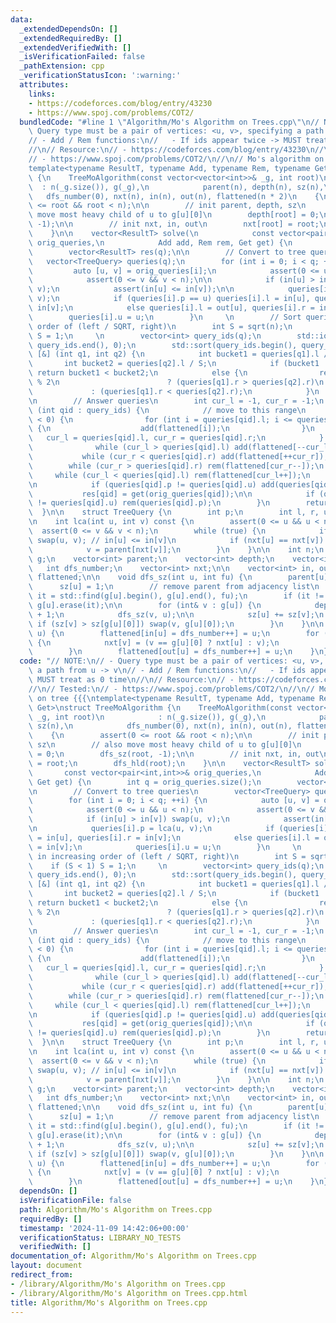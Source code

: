 ```yaml
---
data:
  _extendedDependsOn: []
  _extendedRequiredBy: []
  _extendedVerifiedWith: []
  _isVerificationFailed: false
  _pathExtension: cpp
  _verificationStatusIcon: ':warning:'
  attributes:
    links:
    - https://codeforces.com/blog/entry/43230
    - https://www.spoj.com/problems/COT2/
  bundledCode: "#line 1 \"Algorithm/Mo's Algorithm on Trees.cpp\"\n// NOTE:\n// -\
    \ Query type must be a pair of vertices: <u, v>, specifying a path from u -> v\n\
    // - Add / Rem functions:\n//   - If ids appear twice -> MUST treat as 0 time\n\
    //\n// Resource:\n// - https://codeforces.com/blog/entry/43230\n//\n// Tested:\n\
    // - https://www.spoj.com/problems/COT2/\n//\n// Mo's algorithm on tree {{{\n\
    template<typename ResultT, typename Add, typename Rem, typename Get>\nstruct TreeMoAlgorithm\
    \ {\n    TreeMoAlgorithm(const vector<vector<int>>& _g, int root)\n          \
    \  : n(_g.size()), g(_g),\n            parent(n), depth(n), sz(n),\n         \
    \   dfs_number(0), nxt(n), in(n), out(n), flattened(n * 2)\n    {\n        assert(0\
    \ <= root && root < n);\n\n        // init parent, depth, sz\n        // also\
    \ move most heavy child of u to g[u][0]\n        depth[root] = 0;\n        dfs_sz(root,\
    \ -1);\n\n        // init nxt, in, out\n        nxt[root] = root;\n        dfs_hld(root);\n\
    \    }\n\n    vector<ResultT> solve(\n            const vector<pair<int,int>>&\
    \ orig_queries,\n            Add add, Rem rem, Get get) {\n        int q = orig_queries.size();\n\
    \        vector<ResultT> res(q);\n\n        // Convert to tree queries\n     \
    \   vector<TreeQuery> queries(q);\n        for (int i = 0; i < q; ++i) {\n   \
    \         auto [u, v] = orig_queries[i];\n            assert(0 <= u && u < n);\n\
    \            assert(0 <= v && v < n);\n\n            if (in[u] > in[v]) swap(u,\
    \ v);\n            assert(in[u] <= in[v]);\n\n            queries[i].p = lca(u,\
    \ v);\n            if (queries[i].p == u) queries[i].l = in[u], queries[i].r =\
    \ in[v];\n            else queries[i].l = out[u], queries[i].r = in[v];\n    \
    \        queries[i].u = u;\n        }\n     \n        // Sort queries in increasing\
    \ order of (left / SQRT, right)\n        int S = sqrt(n);\n        if (S < 1)\
    \ S = 1;\n     \n        vector<int> query_ids(q);\n        std::iota(query_ids.begin(),\
    \ query_ids.end(), 0);\n        std::sort(query_ids.begin(), query_ids.end(),\
    \ [&] (int q1, int q2) {\n            int bucket1 = queries[q1].l / S;\n     \
    \       int bucket2 = queries[q2].l / S;\n            if (bucket1 != bucket2)\
    \ return bucket1 < bucket2;\n            else {\n                return bucket1\
    \ % 2\n                        ? (queries[q1].r > queries[q2].r)\n           \
    \             : (queries[q1].r < queries[q2].r);\n            }\n        });\n\
    \n        // Answer queries\n        int cur_l = -1, cur_r = -1;\n        for\
    \ (int qid : query_ids) {\n            // move to this range\n            if (cur_l\
    \ < 0) {\n                for (int i = queries[qid].l; i <= queries[qid].r; ++i)\
    \ {\n                    add(flattened[i]);\n                }\n             \
    \   cur_l = queries[qid].l, cur_r = queries[qid].r;\n            } else {\n  \
    \              while (cur_l > queries[qid].l) add(flattened[--cur_l]);\n     \
    \           while (cur_r < queries[qid].r) add(flattened[++cur_r]);\n        \
    \        while (cur_r > queries[qid].r) rem(flattened[cur_r--]);\n           \
    \     while (cur_l < queries[qid].l) rem(flattened[cur_l++]);\n            }\n\
    \n            if (queries[qid].p != queries[qid].u) add(queries[qid].p);\n\n \
    \           res[qid] = get(orig_queries[qid]);\n\n            if (queries[qid].p\
    \ != queries[qid].u) rem(queries[qid].p);\n        }\n        return res;\n  \
    \  }\n\n    struct TreeQuery {\n        int p;\n        int l, r, u;\n    };\n\
    \n    int lca(int u, int v) const {\n        assert(0 <= u && u < n);\n      \
    \  assert(0 <= v && v < n);\n        while (true) {\n            if (in[u] > in[v])\
    \ swap(u, v); // in[u] <= in[v]\n            if (nxt[u] == nxt[v]) return u;\n\
    \            v = parent[nxt[v]];\n        }\n    }\n\n    int n;\n    vector<vector<int>>\
    \ g;\n    vector<int> parent;\n    vector<int> depth;\n    vector<int> sz;\n \
    \   int dfs_number;\n    vector<int> nxt;\n\n    vector<int> in, out;\n    vector<int>\
    \ flattened;\n\n    void dfs_sz(int u, int fu) {\n        parent[u] = fu;\n  \
    \      sz[u] = 1;\n        // remove parent from adjacency list\n        auto\
    \ it = std::find(g[u].begin(), g[u].end(), fu);\n        if (it != g[u].end())\
    \ g[u].erase(it);\n\n        for (int& v : g[u]) {\n            depth[v] = depth[u]\
    \ + 1;\n            dfs_sz(v, u);\n\n            sz[u] += sz[v];\n           \
    \ if (sz[v] > sz[g[u][0]]) swap(v, g[u][0]);\n        }\n    }\n\n    void dfs_hld(int\
    \ u) {\n        flattened[in[u] = dfs_number++] = u;\n        for (int v : g[u])\
    \ {\n            nxt[v] = (v == g[u][0] ? nxt[u] : v);\n            dfs_hld(v);\n\
    \        }\n        flattened[out[u] = dfs_number++] = u;\n    }\n};\n// }}}\n"
  code: "// NOTE:\n// - Query type must be a pair of vertices: <u, v>, specifying\
    \ a path from u -> v\n// - Add / Rem functions:\n//   - If ids appear twice ->\
    \ MUST treat as 0 time\n//\n// Resource:\n// - https://codeforces.com/blog/entry/43230\n\
    //\n// Tested:\n// - https://www.spoj.com/problems/COT2/\n//\n// Mo's algorithm\
    \ on tree {{{\ntemplate<typename ResultT, typename Add, typename Rem, typename\
    \ Get>\nstruct TreeMoAlgorithm {\n    TreeMoAlgorithm(const vector<vector<int>>&\
    \ _g, int root)\n            : n(_g.size()), g(_g),\n            parent(n), depth(n),\
    \ sz(n),\n            dfs_number(0), nxt(n), in(n), out(n), flattened(n * 2)\n\
    \    {\n        assert(0 <= root && root < n);\n\n        // init parent, depth,\
    \ sz\n        // also move most heavy child of u to g[u][0]\n        depth[root]\
    \ = 0;\n        dfs_sz(root, -1);\n\n        // init nxt, in, out\n        nxt[root]\
    \ = root;\n        dfs_hld(root);\n    }\n\n    vector<ResultT> solve(\n     \
    \       const vector<pair<int,int>>& orig_queries,\n            Add add, Rem rem,\
    \ Get get) {\n        int q = orig_queries.size();\n        vector<ResultT> res(q);\n\
    \n        // Convert to tree queries\n        vector<TreeQuery> queries(q);\n\
    \        for (int i = 0; i < q; ++i) {\n            auto [u, v] = orig_queries[i];\n\
    \            assert(0 <= u && u < n);\n            assert(0 <= v && v < n);\n\n\
    \            if (in[u] > in[v]) swap(u, v);\n            assert(in[u] <= in[v]);\n\
    \n            queries[i].p = lca(u, v);\n            if (queries[i].p == u) queries[i].l\
    \ = in[u], queries[i].r = in[v];\n            else queries[i].l = out[u], queries[i].r\
    \ = in[v];\n            queries[i].u = u;\n        }\n     \n        // Sort queries\
    \ in increasing order of (left / SQRT, right)\n        int S = sqrt(n);\n    \
    \    if (S < 1) S = 1;\n     \n        vector<int> query_ids(q);\n        std::iota(query_ids.begin(),\
    \ query_ids.end(), 0);\n        std::sort(query_ids.begin(), query_ids.end(),\
    \ [&] (int q1, int q2) {\n            int bucket1 = queries[q1].l / S;\n     \
    \       int bucket2 = queries[q2].l / S;\n            if (bucket1 != bucket2)\
    \ return bucket1 < bucket2;\n            else {\n                return bucket1\
    \ % 2\n                        ? (queries[q1].r > queries[q2].r)\n           \
    \             : (queries[q1].r < queries[q2].r);\n            }\n        });\n\
    \n        // Answer queries\n        int cur_l = -1, cur_r = -1;\n        for\
    \ (int qid : query_ids) {\n            // move to this range\n            if (cur_l\
    \ < 0) {\n                for (int i = queries[qid].l; i <= queries[qid].r; ++i)\
    \ {\n                    add(flattened[i]);\n                }\n             \
    \   cur_l = queries[qid].l, cur_r = queries[qid].r;\n            } else {\n  \
    \              while (cur_l > queries[qid].l) add(flattened[--cur_l]);\n     \
    \           while (cur_r < queries[qid].r) add(flattened[++cur_r]);\n        \
    \        while (cur_r > queries[qid].r) rem(flattened[cur_r--]);\n           \
    \     while (cur_l < queries[qid].l) rem(flattened[cur_l++]);\n            }\n\
    \n            if (queries[qid].p != queries[qid].u) add(queries[qid].p);\n\n \
    \           res[qid] = get(orig_queries[qid]);\n\n            if (queries[qid].p\
    \ != queries[qid].u) rem(queries[qid].p);\n        }\n        return res;\n  \
    \  }\n\n    struct TreeQuery {\n        int p;\n        int l, r, u;\n    };\n\
    \n    int lca(int u, int v) const {\n        assert(0 <= u && u < n);\n      \
    \  assert(0 <= v && v < n);\n        while (true) {\n            if (in[u] > in[v])\
    \ swap(u, v); // in[u] <= in[v]\n            if (nxt[u] == nxt[v]) return u;\n\
    \            v = parent[nxt[v]];\n        }\n    }\n\n    int n;\n    vector<vector<int>>\
    \ g;\n    vector<int> parent;\n    vector<int> depth;\n    vector<int> sz;\n \
    \   int dfs_number;\n    vector<int> nxt;\n\n    vector<int> in, out;\n    vector<int>\
    \ flattened;\n\n    void dfs_sz(int u, int fu) {\n        parent[u] = fu;\n  \
    \      sz[u] = 1;\n        // remove parent from adjacency list\n        auto\
    \ it = std::find(g[u].begin(), g[u].end(), fu);\n        if (it != g[u].end())\
    \ g[u].erase(it);\n\n        for (int& v : g[u]) {\n            depth[v] = depth[u]\
    \ + 1;\n            dfs_sz(v, u);\n\n            sz[u] += sz[v];\n           \
    \ if (sz[v] > sz[g[u][0]]) swap(v, g[u][0]);\n        }\n    }\n\n    void dfs_hld(int\
    \ u) {\n        flattened[in[u] = dfs_number++] = u;\n        for (int v : g[u])\
    \ {\n            nxt[v] = (v == g[u][0] ? nxt[u] : v);\n            dfs_hld(v);\n\
    \        }\n        flattened[out[u] = dfs_number++] = u;\n    }\n};\n// }}}"
  dependsOn: []
  isVerificationFile: false
  path: Algorithm/Mo's Algorithm on Trees.cpp
  requiredBy: []
  timestamp: '2024-11-09 14:42:06+00:00'
  verificationStatus: LIBRARY_NO_TESTS
  verifiedWith: []
documentation_of: Algorithm/Mo's Algorithm on Trees.cpp
layout: document
redirect_from:
- /library/Algorithm/Mo's Algorithm on Trees.cpp
- /library/Algorithm/Mo's Algorithm on Trees.cpp.html
title: Algorithm/Mo's Algorithm on Trees.cpp
---
```

